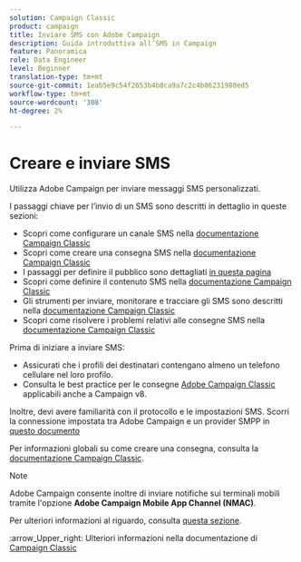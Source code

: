 ```yaml
---
solution: Campaign Classic
product: campaign
title: Inviare SMS con Adobe Campaign
description: Guida introduttiva all’SMS in Campaign
feature: Panoramica
role: Data Engineer
level: Beginner
translation-type: tm+mt
source-git-commit: 1eab5e9c54f2653b4b8ca9a7c2c4b06231980ed5
workflow-type: tm+mt
source-wordcount: '308'
ht-degree: 2%

---
```


# Creare e inviare SMS

Utilizza Adobe Campaign per inviare messaggi SMS personalizzati.

I passaggi chiave per l’invio di un SMS sono descritti in dettaglio in queste sezioni:

* Scopri come configurare un canale SMS nella [documentazione Campaign Classic](https://experienceleague.adobe.com/docs/campaign-classic/using/sending-messages/sending-messages-on-mobiles/sms-set-up.html?lang=en#sending-messages)
* Scopri come creare una consegna SMS nella [documentazione Campaign Classic](https://experienceleague.adobe.com/docs/campaign-classic/using/sending-messages/sending-messages-on-mobiles/sms-create.html?lang=en#sending-messages)
* I passaggi per definire il pubblico sono dettagliati [in questa pagina](../start/audiences.md)
* Scopri come definire il contenuto SMS nella [documentazione Campaign Classic](https://experienceleague.adobe.com/docs/campaign-classic/using/sending-messages/sending-messages-on-mobiles/sms-create.html?lang=en#defining-the-sms-content)
* Gli strumenti per inviare, monitorare e tracciare gli SMS sono descritti nella [documentazione Campaign Classic](https://experienceleague.adobe.com/docs/campaign-classic/using/sending-messages/sending-messages-on-mobiles/sms-send.html?lang=en#sending-messages)
* Scopri come risolvere i problemi relativi alle consegne SMS nella [documentazione Campaign Classic](https://experienceleague.adobe.com/docs/campaign-classic/using/sending-messages/sending-messages-on-mobiles/troubleshooting-sms.html?lang=en#sending-messages)

Prima di iniziare a inviare SMS:

* Assicurati che i profili dei destinatari contengano almeno un telefono cellulare nel loro profilo.
* Consulta le best practice per le consegne [Adobe Campaign Classic ](https://experienceleague.adobe.com/docs/campaign-classic/using/sending-messages/key-steps-when-creating-a-delivery/delivery-bestpractices/delivery-best-practices.html?lang=en#sending-messages) applicabili anche a Campaign v8.

Inoltre, devi avere familiarità con il protocollo e le impostazioni SMS. Scorri la connessione impostata tra Adobe Campaign e un provider SMPP in [questo documento](https://experienceleague.adobe.com/docs/campaign-classic/using/sending-messages/sending-messages-on-mobiles/sms-protocol.html?lang=en#sending-messages)

Per informazioni globali su come creare una consegna, consulta la [documentazione Campaign Classic](https://experienceleague.adobe.com/docs/campaign-classic/using/sending-messages/key-steps-when-creating-a-delivery/steps-about-delivery-creation-steps.html?lang=en#sending-messages).

>[!NOTE]
>
>Adobe Campaign consente inoltre di inviare notifiche sui terminali mobili tramite l&#39;opzione **Adobe Campaign Mobile App Channel (NMAC)**.
> 
>Per ulteriori informazioni al riguardo, consulta [questa sezione](push.md).

:arrow_Upper_right: Ulteriori informazioni nella documentazione di [Campaign Classic](https://experienceleague.adobe.com/docs/campaign-classic/using/sending-messages/sending-messages-on-mobiles/sms-channel.html)

